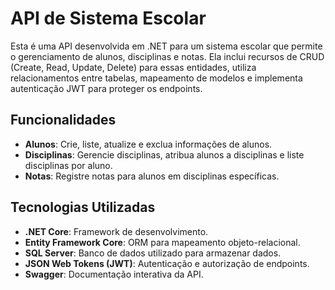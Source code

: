 # API de Sistema Escolar

Esta é uma API desenvolvida em .NET para um sistema escolar que permite o gerenciamento de alunos, disciplinas e notas. Ela inclui recursos de CRUD (Create, Read, Update, Delete) para essas entidades, utiliza relacionamentos entre tabelas, mapeamento de modelos e implementa autenticação JWT para proteger os endpoints.

## Funcionalidades

- **Alunos**: Crie, liste, atualize e exclua informações de alunos.
- **Disciplinas**: Gerencie disciplinas, atribua alunos a disciplinas e liste disciplinas por aluno.
- **Notas**: Registre notas para alunos em disciplinas específicas.

## Tecnologias Utilizadas

- **.NET Core**: Framework de desenvolvimento.
- **Entity Framework Core**: ORM para mapeamento objeto-relacional.
- **SQL Server**: Banco de dados utilizado para armazenar dados.
- **JSON Web Tokens (JWT)**: Autenticação e autorização de endpoints.
- **Swagger**: Documentação interativa da API.

